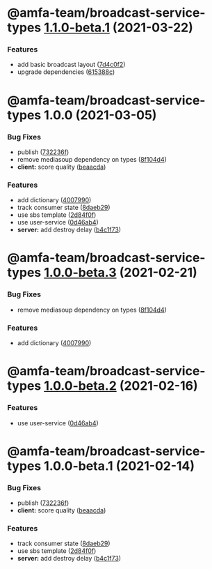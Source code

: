 # @amfa-team/broadcast-service-types [1.1.0-beta.1](https://github.com/amfa-team/broadcast-service/compare/@amfa-team/broadcast-service-types@1.0.0...@amfa-team/broadcast-service-types@1.1.0-beta.1) (2021-03-22)


### Features

* add basic broadcast layout ([7d4c0f2](https://github.com/amfa-team/broadcast-service/commit/7d4c0f2b556c45dab4e6ce45d14ced4f4dec46f9))
* upgrade dependencies ([615388c](https://github.com/amfa-team/broadcast-service/commit/615388ce05bbb72ae4fe1b1275e8789feddfb81c))

# @amfa-team/broadcast-service-types 1.0.0 (2021-03-05)


### Bug Fixes

* publish ([732236f](https://github.com/amfa-team/broadcast-service/commit/732236f4cd7ae2e5c1ab35b318135e8ac33a6c28))
* remove mediasoup dependency on types ([8f104d4](https://github.com/amfa-team/broadcast-service/commit/8f104d413e6474267d70e54e37237288f00fca00))
* **client:** score quality ([beaacda](https://github.com/amfa-team/broadcast-service/commit/beaacdaa200271eb953a7a41a4584f61f5579a53))


### Features

* add dictionary ([4007990](https://github.com/amfa-team/broadcast-service/commit/40079907784ac03c00cce771cab03848f68a48a1))
* track consumer state ([8daeb29](https://github.com/amfa-team/broadcast-service/commit/8daeb2905653613405065907c189259e81f39a57))
* use sbs template ([2d84f0f](https://github.com/amfa-team/broadcast-service/commit/2d84f0f399a9805feaed15699a010cb29230d2d1))
* use user-service ([0d46ab4](https://github.com/amfa-team/broadcast-service/commit/0d46ab4bb8be21e7a9a02045b17a8a9ca1c5717b))
* **server:** add destroy delay ([b4c1f73](https://github.com/amfa-team/broadcast-service/commit/b4c1f73667c9f511636fcfdbb7747620ee0746aa))

# @amfa-team/broadcast-service-types [1.0.0-beta.3](https://github.com/amfa-team/broadcast-service/compare/@amfa-team/broadcast-service-types@1.0.0-beta.2...@amfa-team/broadcast-service-types@1.0.0-beta.3) (2021-02-21)


### Bug Fixes

* remove mediasoup dependency on types ([8f104d4](https://github.com/amfa-team/broadcast-service/commit/8f104d413e6474267d70e54e37237288f00fca00))


### Features

* add dictionary ([4007990](https://github.com/amfa-team/broadcast-service/commit/40079907784ac03c00cce771cab03848f68a48a1))

# @amfa-team/broadcast-service-types [1.0.0-beta.2](https://github.com/amfa-team/broadcast-service/compare/@amfa-team/broadcast-service-types@1.0.0-beta.1...@amfa-team/broadcast-service-types@1.0.0-beta.2) (2021-02-16)


### Features

* use user-service ([0d46ab4](https://github.com/amfa-team/broadcast-service/commit/0d46ab4bb8be21e7a9a02045b17a8a9ca1c5717b))

# @amfa-team/broadcast-service-types 1.0.0-beta.1 (2021-02-14)


### Bug Fixes

* publish ([732236f](https://github.com/amfa-team/broadcast-service/commit/732236f4cd7ae2e5c1ab35b318135e8ac33a6c28))
* **client:** score quality ([beaacda](https://github.com/amfa-team/broadcast-service/commit/beaacdaa200271eb953a7a41a4584f61f5579a53))


### Features

* track consumer state ([8daeb29](https://github.com/amfa-team/broadcast-service/commit/8daeb2905653613405065907c189259e81f39a57))
* use sbs template ([2d84f0f](https://github.com/amfa-team/broadcast-service/commit/2d84f0f399a9805feaed15699a010cb29230d2d1))
* **server:** add destroy delay ([b4c1f73](https://github.com/amfa-team/broadcast-service/commit/b4c1f73667c9f511636fcfdbb7747620ee0746aa))
